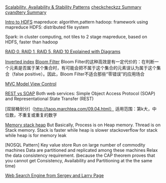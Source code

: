 [Scalability, Availability & Stability Patterns](http://www.slideshare.net/jboner/scalability-availability-stability-patterns/110-All_operations_in_scope_ofa)
[checkcheckzz Summary](https://github.com/checkcheckzz/system-design-interview)
[cyandtery Summary](https://github.com/cyandterry/Python-Study/blob/master/system_design.md)

[Intro to HDFS](https://www.youtube.com/watch?v=ziqx2hJY8Hg)
mapreduce: algorithm,pattern
hadoop: framework using mapreduce
HDFS: distributed file system

Spark: in cluster computing, not tiles to 2 stage mapreduce, based on HDFS, faster than hadoop

[RAID 0, RAID 1, RAID 5, RAID 10 Explained with Diagrams](http://www.thegeekstuff.com/2010/08/raid-levels-tutorial/)

[Inverted index](https://www.quora.com/Information-Retrieval-What-is-inverted-index)
[Bloom Filter](http://blog.csdn.net/v_july_v/article/details/6685894)
Bloom Filter的这种高效是有一定代价的：在判断一个元素是否属于某个集合时，有可能会把不属于这个集合的元素误认为属于这个集合（false positive）。因此，Bloom Filter不适合那些“零错误”的应用场合

[MVC Model View Control](https://en.wikipedia.org/wiki/Model%E2%80%93view%E2%80%93controller)

[REST vs SOAP](http://searchsoa.techtarget.com/tip/REST-vs-SOAP-How-to-choose-the-best-Web-service)
Both web services: Simple Object Access Protocol (SOAP) and Representational State Transfer (REST)

[双层桶划分]（http://taop.marchtea.com/09.04.html）
适用范围：第k大，中位数，不重复或重复的数字

[Memory stack heap](http://stackoverflow.com/questions/79923/what-and-where-are-the-stack-and-heap)
But Basically,
Process is on Heap memory.
Thread is on Stack memory.
Stack is faster while heap is slower
stackoverflow for stack while heap is for memory leak

[NOSQL Pattern]
Key value store
Run on large number of commodity machines
Data are partitioned and replicated among these machines
Relax the data consistency requirement. (because the CAP theorem proves that you cannot get Consistency, Availability and Partitioning at the the same time)

[Web Search Engine from Sergey and Larry Page](http://infolab.stanford.edu/~backrub/google.html)